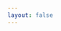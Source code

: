 ```yaml
---
layout: false
---
```


<script setup>
import { ref, onMounted } from 'vue';


const getParamMap = href => {
    return new URLSearchParams(href);
}

const href = ref('');
onMounted(async ()=>{
    await import('./uni-webview.js')
    href.value = location.href;
    const tmp = getParamMap(location.hash?.replace('#','?'));
    const platform = tmp.get('state');
    const code = tmp.get('code');

    if(platform.startsWith('tauri')){
        console.log(platform)
        console.log(code)
        const tmpArr = decodeURIComponent(platform).split('_');
        console.log(tmpArr)
        const env = tmpArr[1] || 'prod'
        console.log(env)
        const href = env === 'prod' ? `https://tauri.localhost/auth?code=${code}` : `http://localhost:9001/auth?code=${code}`
        const a = document.createElement('a');
        a.href = href;
        setTimeout(() => {
            a.click();
        }, 10);
        console.log('a 被点击了')
    } else if(platform.startsWith('uni')) {
        uni.webView.postMessage([code])
    }else{
        console.log('其他来源')
    }
})
</script>
